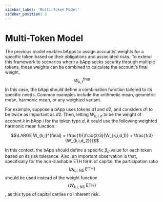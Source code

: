 ```yaml
---
sidebar_label: 'Multi-Token Model'
sidebar_position: 3
---
```


# Multi-Token Model

The previous model enables bApps to assign accounts’ weights for a specific token based on their obligations and associated risks. To extend this framework to scenarios where a bApp seeks security through multiple tokens, these weights can be combined to calculate the account’s final weight, $$W_{k,i}^{final}$$ In this case, the bApp should define a combination function tailored to its specific needs. Common examples include the arithmetic mean, geometric mean, harmonic mean, or any weighted variant.

For example, suppose a bApp uses tokens $d1$ and $d2$, and considers $d1$ to be twice as important as $d2$. Then, letting $W_{k,i,d}$ to be the weight of account $k$ in bApp $i$ for the token type $d$, it could use the following weighted harmonic mean function:

<div align="center">
$$\LARGE W_{k,i}^{final} = \frac{1}{\frac{2/3}{W_{k,i,d_1}} + \frac{1/3}{W_{k,i,d_2}}}$$
</div>

In this context, the bApp should define a specific $\beta_d$ value for each token based on its risk tolerance. Also, an important observation is that, specifically for the non-slashable ETH form of capital, the participation ratio $$(p_{k,i,\text{NS}}\text{ ETH})$$ should be used instead of the weight function $$(W_{k,i,\text{NS}}\text{ ETH})$$, as this type of capital carries no inherent risk.
